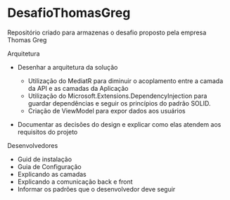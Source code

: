 # DesafioThomasGreg
Repositório criado para armazenas o desafio proposto pela empresa Thomas Greg

Arquitetura
- Desenhar a arquitetura da solução
	- Utilização do MediatR para diminuir o acoplamento entre a camada da API e as camadas da Aplicação
	- Utilização do Microsoft.Extensions.DependencyInjection para guardar dependências e seguir os princípios do padrão SOLID.
	- Criação de ViewModel para expor dados aos usuários
    
- Documentar as decisões do design e explicar como elas atendem aos requisitos do projeto

Desenvolvedores
- Guid de instalação
- Guia de Configuração
- Explicando as camadas
- Explicando a comunicação back e front
- Informar os padrões que o desenvolvedor deve seguir

